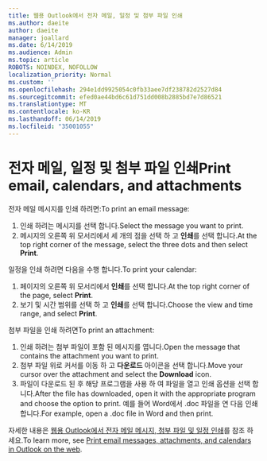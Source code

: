 ```yaml
---
title: 웹용 Outlook에서 전자 메일, 일정 및 첨부 파일 인쇄
ms.author: daeite
author: daeite
manager: joallard
ms.date: 6/14/2019
ms.audience: Admin
ms.topic: article
ROBOTS: NOINDEX, NOFOLLOW
localization_priority: Normal
ms.custom: ''
ms.openlocfilehash: 294e1dd9925054c0fb33aee7df238782d2527d84
ms.sourcegitcommit: efed0ae44bd6c61d751dd008b2885bd7e7d86521
ms.translationtype: MT
ms.contentlocale: ko-KR
ms.lasthandoff: 06/14/2019
ms.locfileid: "35001055"
---
```

# <a name="print-email-calendars-and-attachments"></a><span data-ttu-id="ed6e6-102">전자 메일, 일정 및 첨부 파일 인쇄</span><span class="sxs-lookup"><span data-stu-id="ed6e6-102">Print email, calendars, and attachments</span></span>

<span data-ttu-id="ed6e6-103">전자 메일 메시지를 인쇄 하려면:</span><span class="sxs-lookup"><span data-stu-id="ed6e6-103">To print an email message:</span></span>
  
1. <span data-ttu-id="ed6e6-104">인쇄 하려는 메시지를 선택 합니다.</span><span class="sxs-lookup"><span data-stu-id="ed6e6-104">Select the message you want to print.</span></span>
1. <span data-ttu-id="ed6e6-105">메시지의 오른쪽 위 모서리에서 세 개의 점을 선택 하 고 **인쇄**를 선택 합니다.</span><span class="sxs-lookup"><span data-stu-id="ed6e6-105">At the top right corner of the message, select the three dots and then select **Print**.</span></span>

<span data-ttu-id="ed6e6-106">일정을 인쇄 하려면 다음을 수행 합니다.</span><span class="sxs-lookup"><span data-stu-id="ed6e6-106">To print your calendar:</span></span>

1. <span data-ttu-id="ed6e6-107">페이지의 오른쪽 위 모서리에서 **인쇄**를 선택 합니다.</span><span class="sxs-lookup"><span data-stu-id="ed6e6-107">At the top right corner of the page, select **Print**.</span></span>
1. <span data-ttu-id="ed6e6-108">보기 및 시간 범위를 선택 하 고 **인쇄**를 선택 합니다.</span><span class="sxs-lookup"><span data-stu-id="ed6e6-108">Choose the view and time range, and select **Print**.</span></span>

<span data-ttu-id="ed6e6-109">첨부 파일을 인쇄 하려면</span><span class="sxs-lookup"><span data-stu-id="ed6e6-109">To print an attachment:</span></span>

1. <span data-ttu-id="ed6e6-110">인쇄 하려는 첨부 파일이 포함 된 메시지를 엽니다.</span><span class="sxs-lookup"><span data-stu-id="ed6e6-110">Open the message that contains the attachment you want to print.</span></span>
2. <span data-ttu-id="ed6e6-111">첨부 파일 위로 커서를 이동 하 고 **다운로드** 아이콘을 선택 합니다.</span><span class="sxs-lookup"><span data-stu-id="ed6e6-111">Move your cursor over the attachment and select the **Download** icon.</span></span>
3. <span data-ttu-id="ed6e6-112">파일이 다운로드 된 후 해당 프로그램을 사용 하 여 파일을 열고 인쇄 옵션을 선택 합니다.</span><span class="sxs-lookup"><span data-stu-id="ed6e6-112">After the file has downloaded, open it with the appropriate program and choose the option to print.</span></span> <span data-ttu-id="ed6e6-113">예를 들어 Word에서 .doc 파일을 연 다음 인쇄 합니다.</span><span class="sxs-lookup"><span data-stu-id="ed6e6-113">For example, open a .doc file in Word and then print.</span></span>

<span data-ttu-id="ed6e6-114">자세한 내용은 [웹용 Outlook에서 전자 메일 메시지, 첨부 파일 및 일정 인쇄](https://support.office.com/article/2cf529d1-3b8f-4de2-b254-b7f870e58a2b)를 참조 하세요.</span><span class="sxs-lookup"><span data-stu-id="ed6e6-114">To learn more, see [Print email messages, attachments, and calendars in Outlook on the web](https://support.office.com/article/2cf529d1-3b8f-4de2-b254-b7f870e58a2b).</span></span>